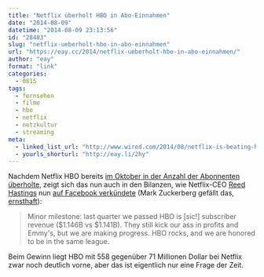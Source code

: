 ```yaml
---
title: "Netflix überholt HBO in Abo-Einnahmen"
date: "2014-08-09"
datetime: "2014-08-09 23:13:56"
id: "28483"
slug: "netflix-ueberholt-hbo-in-abo-einnahmen"
url: "https://eay.cc/2014/netflix-ueberholt-hbo-in-abo-einnahmen/"
author: "eay"
format: "link"
categories:
  - 0815
tags:
  - fernsehen
  - filme
  - hbo
  - netflix
  - netzkultur
  - streaming
meta:
  - linked_list_url: "http://www.wired.com/2014/08/netflix-is-beating-hbo-in-revenue-but-its-still-the-underdog/"
  - yourls_shorturl: "http://eay.li/2hy"
---
```


Nachdem Netflix HBO bereits [im Oktober in der Anzahl der Abonnenten überholte](//eay.cc/2013/netflix-hat-nun-mehr-abonnenten-als-hbo/), zeigt sich das nun auch in den Bilanzen, wie Netflix-CEO [Reed Hastings](http://en.wikipedia.org/wiki/Reed_Hastings) nun [auf Facebook verkündete](https://www.facebook.com/reed1960/posts/10152414721999584) (Mark Zuckerberg gefällt das, [ernsthaft](http://cl.ly/Wyth)):

> Minor milestone: last quarter we passed HBO is \[sic!\] subscriber revenue ($1.146B vs $1.141B). They still kick our ass in profits and Emmy's, but we are making progress. HBO rocks, and we are honored to be in the same league.

Beim Gewinn liegt HBO mit 558 gegenüber 71 Millionen Dollar bei Netflix zwar noch deutlich vorne, aber das ist eigentlich nur eine Frage der Zeit.
